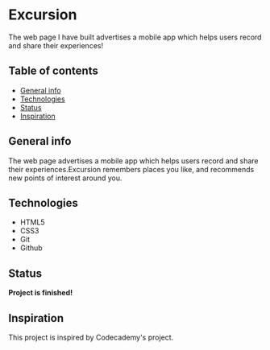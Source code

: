 # Excursion
The web page I have built advertises a mobile app which helps users record and share their experiences!

## Table of contents
* [General info](#general-info)
* [Technologies](#technologies)
* [Status](#status)
* [Inspiration](#inspiration)

## General info
The web page advertises a mobile app which helps users record and share their experiences.Excursion remembers places you like, and recommends new points of interest around you. 

## Technologies
* HTML5
* CSS3
* Git
* Github

## Status
**Project is finished!**

## Inspiration
This project is inspired by Codecademy's project.
